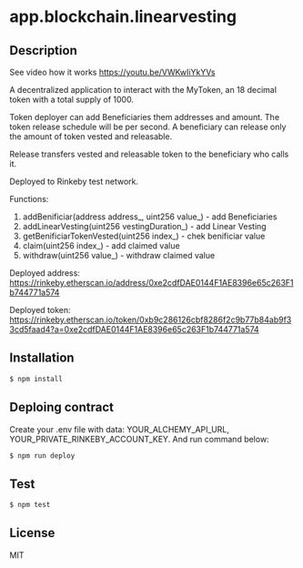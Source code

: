 # app.blockchain.linearvesting

## Description
See video how it works https://youtu.be/VWKwIiYkYVs

A decentralized application to interact with the MyToken, an 18 decimal token with a total supply of 1000.

Token deployer can add Beneficiaries them addresses and amount. The token release schedule will be per second. 
A beneficiary can release only the amount of token vested and releasable.

Release transfers vested and releasable token to the beneficiary who calls it.

Deployed to Rinkeby test network.

Functions:
1. addBenificiar(address address_, uint256 value_) - add Beneficiaries
2. addLinearVesting(uint256 vestingDuration_) - add Linear Vesting
3. getBenificiarTokenVested(uint256 index_) - chek benificiar value
3. claim(uint256 index_) - add claimed value
4. withdraw(uint256 value_) - withdraw claimed value

Deployed address: https://rinkeby.etherscan.io/address/0xe2cdfDAE0144F1AE8396e65c263F1b744771a574

Deployed token: https://rinkeby.etherscan.io/token/0xb9c286126cbf8286f2c9b77b84ab9f33cd5faad4?a=0xe2cdfDAE0144F1AE8396e65c263F1b744771a574

## Installation

```bash
$ npm install
```

## Deploing contract

Create your .env file with data: YOUR_ALCHEMY_API_URL, YOUR_PRIVATE_RINKEBY_ACCOUNT_KEY. And run command below:

```bash
$ npm run deploy
```

## Test

```bash
$ npm test
```

## License

MIT
